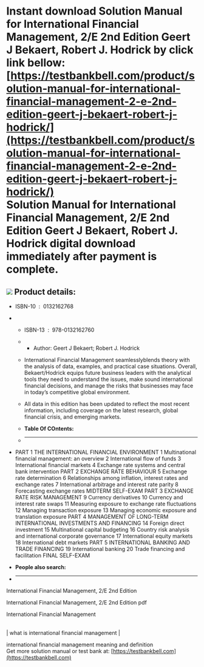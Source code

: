 Instant download **Solution Manual for International Financial Management, 2/E 2nd Edition Geert J Bekaert, Robert J. Hodrick** by click link bellow:  
[https://testbankbell.com/product/solution-manual-for-international-financial-management-2-e-2nd-edition-geert-j-bekaert-robert-j-hodrick/](https://testbankbell.com/product/solution-manual-for-international-financial-management-2-e-2nd-edition-geert-j-bekaert-robert-j-hodrick/)  
**Solution Manual for International Financial Management, 2/E 2nd Edition Geert J Bekaert, Robert J. Hodrick digital download immediately after payment is complete.**
======================================================================================================================================================================


![](https://testbankbell.com/wp-content/uploads/2023/05/0132162768.jpg)
**Product details:**
--------------------


* ISBN-10 ‏ : ‎ 0132162768
* * ISBN-13 ‏ : ‎ 978-0132162760
  * * Author: Geert J Bekaert; Robert J. Hodrick
   
  * International Financial Management seamlesslyblends theory with the analysis of data, examples, and practical case situations. Overall, Bekaert/Hodrick equips future business leaders with the analytical tools they need to understand the issues, make sound international financial decisions, and manage the risks that businesses may face in today’s competitive global environment.
 
  * All data in this edition has been updated to reflect the most recent information, including coverage on the latest research, global financial crisis, and emerging markets.
  * **Table Of COntents:**
  * ----------------------
 
* PART 1 THE INTERNATIONAL FINANCIAL ENVIRONMENT 1 Multinational financial management: an overview 2 International flow of funds 3 International financial markets 4 Exchange rate systems and central bank intervention PART 2 EXCHANGE RATE BEHAVIOUR 5 Exchange rate determination 6 Relationships among inflation, interest rates and exchange rates 7 International arbitrage and interest rate parity 8 Forecasting exchange rates MIDTERM SELF-EXAM PART 3 EXCHANGE RATE RISK MANAGEMENT 9 Currency derivatives 10 Currency and interest rate swaps 11 Measuring exposure to exchange rate fluctuations 12 Managing transaction exposure 13 Managing economic exposure and translation exposure PART 4 MANAGEMENT OF LONG-TERM INTERNATIONAL INVESTMENTS AND FINANCING 14 Foreign direct investment 15 Multinational capital budgeting 16 Country risk analysis and international corporate governance 17 International equity markets 18 International debt markets PART 5 INTERNATIONAL BANKING AND TRADE FINANCING 19 International banking 20 Trade financing and facilitation FINAL SELF-EXAM
* **People also search:**
* -----------------------

International Financial Management, 2/E 2nd Edition

International Financial Management, 2/E 2nd Edition pdf

International Financial Management


|  |
| --- |
| 
what is international financial management
 |


 international financial management meaning and definition  
  Get more solution manual or test bank at: [https://testbankbell.com](https://testbankbell.com)
